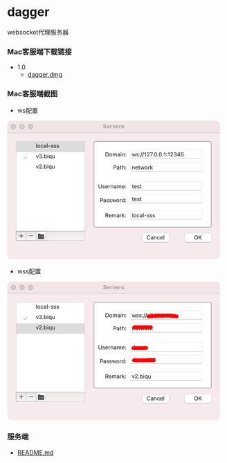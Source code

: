 # dagger
websocket代理服务器


### Mac客服端下载链接
- 1.0
	* [dagger.dmg](https://github.com/midoks/dagger/releases/download/1.0.0/dagger.dmg)

### Mac客服端截图


- ws配置

[![ws](/screenshot/screenshot_local.png)](/screenshot/screenshot_local.png)

- wss配置

[![wss](/screenshot/screenshot_network.png)](/screenshot/screenshot_local.png)

### 服务端

- [README.md](/dagger-server/README.md)

